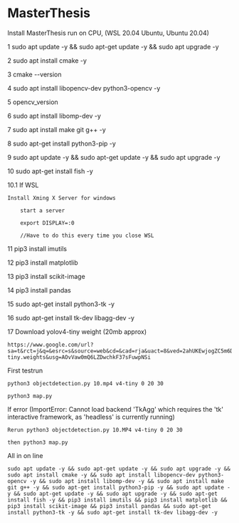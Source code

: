 # MasterThesis
Install MasterThesis run on CPU, (WSL 20.04 Ubuntu, Ubuntu 20.04)

1 sudo apt update -y && sudo apt-get update -y && sudo apt upgrade -y 

2 sudo apt install cmake -y

3 cmake --version

4 sudo apt install libopencv-dev python3-opencv -y 

5 opencv_version

6 sudo apt install libomp-dev -y 

7 sudo apt install make git g++ -y 

8 sudo apt-get install python3-pip -y

9 sudo apt update -y && sudo apt-get update -y && sudo apt upgrade -y

10 sudo apt-get install fish -y

10.1 If WSL

	Install Xming X Server for windows
	
		start a server
		
		export DISPLAY=:0
		
		//Have to do this every time you close WSL
		
11 pip3 install imutils

12 pip3 install matplotlib

13 pip3 install scikit-image

14 pip3 install pandas

15 sudo apt-get install python3-tk -y

16 sudo apt-get install tk-dev libagg-dev -y

17 Download yolov4-tiny weight (20mb approx) 
	
	https://www.google.com/url?sa=t&rct=j&q=&esrc=s&source=web&cd=&cad=rja&uact=8&ved=2ahUKEwjogZC5m6DtAhXjxIsKHRR1CccQFjAAegQIBRAC&url=https%3A%2F%2Fgithub.com%2FAlexeyAB%2Fdarknet%2Freleases%2Fdownload%2Fdarknet_yolo_v4_pre%2Fyolov4-tiny.weights&usg=AOvVaw0mQ6LZDwchkF37sFuwpNSi

First testrun

	python3 objectdetection.py 10.mp4 v4-tiny 0 20 30
	
	python3 map.py
	

If error (ImportError: Cannot load backend 'TkAgg' which requires the 'tk' interactive framework, as 'headless' is currently running)

	Rerun python3 objectdetection.py 10.MP4 v4-tiny 0 20 30
	
	then python3 map.py
	
All in on line

	sudo apt update -y && sudo apt-get update -y && sudo apt upgrade -y && sudo apt install cmake -y && sudo apt install libopencv-dev python3-opencv -y && sudo apt install libomp-dev -y && sudo apt install make git g++ -y && sudo apt-get install python3-pip -y && sudo apt update -y && sudo apt-get update -y && sudo apt upgrade -y && sudo apt-get install fish -y && pip3 install imutils && pip3 install matplotlib && pip3 install scikit-image && pip3 install pandas && sudo apt-get install python3-tk -y && sudo apt-get install tk-dev libagg-dev -y 
